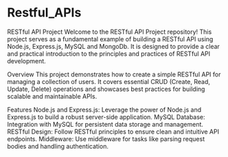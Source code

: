 # Restful_APIs
RESTful API Project Welcome to the RESTful API Project repository! This project serves as a fundamental example of building a RESTful API using Node.js, Express.js, MySQL and MongoDb. It is designed to provide a clear and practical introduction to the principles and practices of RESTful API development.

Overview
This project demonstrates how to create a simple RESTful API for managing a collection of users. It covers essential CRUD (Create, Read, Update, Delete) operations and showcases best practices for building scalable and maintainable APIs.

Features
Node.js and Express.js: Leverage the power of Node.js and Express.js to build a robust server-side application.
MySQL Database: Integration with MySQL for persistent data storage and management.
RESTful Design: Follow RESTful principles to ensure clean and intuitive API endpoints.
Middleware: Use middleware for tasks like parsing request bodies and handling authentication.

